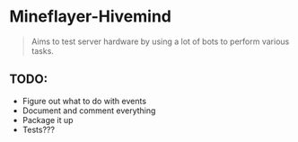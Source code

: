 # Mineflayer-Hivemind

> Aims to test server hardware by using a lot of bots to perform various tasks.

## TODO:
- Figure out what to do with events
- Document and comment everything
- Package it up
- Tests???